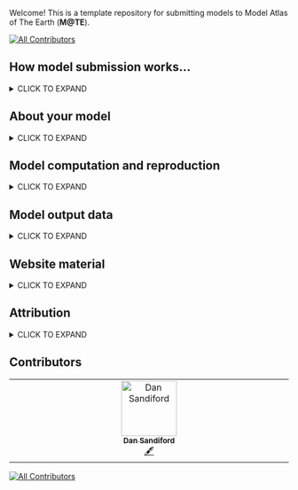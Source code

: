Welcome! This is a template repository for submitting models to Model Atlas of The Earth (**M@TE**). 
<!-- ALL-CONTRIBUTORS-BADGE:START - Do not remove or modify this section -->
[![All Contributors](https://img.shields.io/badge/all_contributors-1-orange.svg?style=flat-square)](#contributors-)
<!-- ALL-CONTRIBUTORS-BADGE:END -->

How model submission works...
-----

<details><summary>CLICK TO EXPAND</summary>
<p>


* create a new repository by clicking on the __Use this template__ button above
* name your repository using this convention:
   * `creatorname_year_keyword` (e.g. `corcho_2022_collision`)
* populate this markdown document (`Readme.md`) with as much information as you can
* information is recorded in 3 recurring structures:
    * **Metadata Fields** (markdown tables)
    * **Metadata Tags** (markdown checkboxes)
    * **File Description** (markdown tables)
* you need to physically edit the markdown (plain text). You can do this directly through github, or on your device with a plain text editor.
    * Many of the fields have place holder / example text to help guide you. Delete this text and replace with your own.   
* add any files to the `model_files` and `web_files` subfolders.
* once you have completed these steps, you can submit your model back to M@TE <https://github.com/ModelAtlasofTheEarth>

> **Note**
> The Wiki provides more detailed information on submission. Create a Github Issue if you have problems or questions. 

  
</p>
</details>

About your model
-----

<details><summary>CLICK TO EXPAND</summary>
<p>

**Metadata fields**

Field | Value | Notes
--- | --- | ---
**Title** | E.g., _my new expanding earth model_ | E.g. additional notes, including problems/questions arising
**Abstract** | _An abstract for your model (preferrably plain language)_ | 
**Keywords** | _keyword 1_ (add rows as needed) | 
**Field of research (FOR) code** | E.g., 3706 ( see <https://vocabs.ardc.edu.au/viewById/316>)  (add rows as needed) |


**Metadata  Tags**

> **Note**
> Place an X in in the boxes to select!

- [ ] published study
- [ ] commmunity benchmark
- [ ] attempted reproduction of a previous model (including with different codes, etc)
- [ ] missing data model (input files available, requires re-running by community)


</p>
</details>


Model computation and reproduction
-----

<details><summary>CLICK TO EXPAND</summary>
<p>

**Metadata fields**


The following fields provide information and references for sources and processes that were used to create the dataset.  Provide software and computing details, versioning, web references, DOIs, Github links, input datasets etc. on any of the components and workflows that went into the generation of the dataset. 


Field | Value | Notes
--- | --- | ---
**software framework** | | 
**software version** | E.g. Models run with UWGeodynamics version 2.15, compatible with versions 2.12-2.15  |
**source code link** |  | 
**input datasets** |  | 
**computer details** | E.g., cluster name, Operating System, MPI version, number of cores  | 
**additional notes** | E.g., This product was generated by XX method as described by XX et al. (yyyy) <paper doi>. Further details and code for the method are available in the Github/code repository XX....This product is derived from dataset XX (dataset doi or link to details). The method is detailed in .... and uses inputs X (link), Y (link), Z (link) to produce this published product. |



**Metadata  Tags**

- [ ] this submission includes input files
- [ ] this submission includes a software container or environent file for __running the model__ (i.e. docker image, dockerfile, conda environment.yml)
- [ ] this submission includes postprocessing files
- [ ] this submission includes a software container or environent file __for postprocessing__
- [ ] postprocessing files are linked to data on the NCI's GeoNetwork (through thredds/OPeNDAP API)


> **Note**
> Please add any additional files (related to model execution, reproduction and postprocessing) to the `model_files` folder. Describe these files in the **File Description** table below.

**File Description**

Filename/pattern | Description | Notes
--- | --- | ---
E.g., `model_files/input.py` (add rows as needed) |  E.g., description of `model_files/input.py`  | 
E.g., `model_files/Dockerfile` (add rows as needed) | E.g., description of `model_files/Dockerfile`  | E.g., link to existing image on Dockerhub
E.g., `log.txt` | E.g., Logfile from original model execution on NCI Gadi  | 




</p>
</details>


Model output data
-----

<details><summary>CLICK TO EXPAND</summary>
<p>


**Metadata  Tags**

- [ ] this submission  includes model output data

> **Note**
> If the above box is ticked, the M@TE team will contact you with details for uploading data. Please fill out the **Metadata fields** Tables below.  Please describe output data files using the **File Description** Table. 
  
**Metadata fields**



Field | Value | Notes
--- | --- | ---
**Summary of dataset** | Pitch for the general user and not just the content expert. Helpful things would include: summary of the dataset, high-level description of the dataset contents, and why this dataset might be useful to experts and non-experts. | ---
**additional notes** | Information and references for sources and processes that were used to create the dataset. | 
**Temporal extents (if applicable)** | e.g., Begin time (YYYY/MM/DD, or 50 Myr)  End time (YYYY/MM/DD, or 20 Myr) | ---
**Spatial extents (if applicable)** | e.g.,  west bounding longitude (degrees), east bounding longitude (degrees), ...| ---
**Local NCI file path** | Completed once data are available on NCI Geonetwork Catalog | 
**DOI (NCI Internal Field)** | Completed once data are available on NCI Geonetwork Catalog | 


> **Note**
> Model output data is _Not_ submitted through Github. However the **File Description** Table provides a place to describe those files. Include anything that might be useful for the community (or your future self): datum or reference values, units, nature of the data (scalar/vector/tensor), order of components. 

**File Description**

Filename/pattern | Description | Notes
--- | --- | ---
E.g. `velocity_**.h5`, | E.g. velocity field on mesh nodes, units cm/y, first component is horizontal, second component is vertical (positive up), files saved at 1 Ma intervals  | 
`topography.csv`  | E.g. topography relative to initial (undeformed) upper boundary of model, units m  | 


</p>
</details>


Website material
-----

<details><summary>CLICK TO EXPAND</summary>
<p>


> **Note**
> To feature your model on our website (<https://mate.science>), we will require some images/animations and captions. Please add files to the `web_files` folder, and describe these files using the following **File Description** Table. The **Purpose** field will be used to help direct the content. You do not need to supply all of these, and you may supply multiple files with the same purpose.

**File Description**

File | Purpose | Caption
--- | --- | ---
`image1.png` | landing page image | Caption for `image1.png`, Lorem ipsum dolor sit ame
`filex.png` | visual abstract |  Caption for `filex.jpg`
`figx.jpeg` | model setup | Caption of `figx.jpeg``
`model_animation.avi` | animation | Caption for of `model_animation.avi`


> **Note**
> Acceptible formats: JPEG, PNG, PDF, AVI, GIF, MP4. Total size of files will be limited by Github repository constraints




</p>
</details>



Attribution
-----
<details><summary>CLICK TO EXPAND</summary>
<p>


Field | Value | Notes
--- | --- | ---
**Associated publication DOI** | DOI | 
**Funder(s)** |  Please add rows as required if more than 1 funder. | 
**Author(s)** | Either use "refer to publication", or Author 1 (Last name, first name, organisation name, email address, ORCID ID)| 
**Licence** |  E.g., <a rel="license" href="http://creativecommons.org/licenses/by/4.0/"><img alt="Creative Commons License" style="border-width:0" src="https://i.creativecommons.org/l/by/4.0/88x31.png" /></a><br />This work is licensed under a <a rel="license" href="http://creativecommons.org/licenses/by/4.0/">Creative Commons Attribution 4.0 International License</a>. | 

> **Note on Publications**
> Please also add .bib entries for any associated publication to the `CITATIONS.bib` file
> See Wiki for further information on .bib files 

> **Note on Licence**
> we encourage model creators to issue a single licence that will cover all material sumbitted to M@TE.
> we recommend a Creative Commons license
> you can use the following website to choose from a range of options <Chttps://creativecommons.org/choose/> 




</p>
</details>


## Contributors

<!-- ALL-CONTRIBUTORS-LIST:START - Do not remove or modify this section -->
<!-- prettier-ignore-start -->
<!-- markdownlint-disable -->
<table>
  <tbody>
    <tr>
      <td align="center" valign="top" width="14.28%"><a href="https://github.com/dansand"><img src="https://avatars.githubusercontent.com/u/10967872?v=4?s=100" width="100px;" alt="Dan Sandiford"/><br /><sub><b>Dan Sandiford</b></sub></a><br /><a href="#content-dansand" title="Content">🖋</a></td>
    </tr>
  </tbody>
</table>

<!-- markdownlint-restore -->
<!-- prettier-ignore-end -->

<!-- ALL-CONTRIBUTORS-LIST:END -->
<!-- prettier-ignore-start -->
<!-- markdownlint-disable -->

<!-- markdownlint-restore -->
<!-- prettier-ignore-end -->

<!-- ALL-CONTRIBUTORS-LIST:END -->

[![All Contributors](https://img.shields.io/github/all-contributors/ModelAtlasofTheEarth/model_template?color=ee8449&style=flat-square)](#contributors)




